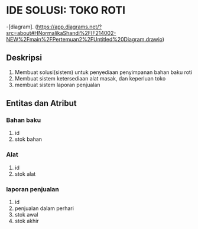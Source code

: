 # IDE SOLUSI: TOKO ROTI
-[diagram]. (https://app.diagrams.net/?src=about#HNormalikaShandi%2FIF214002-NEW%2Fmain%2FPertemuan2%2FUntitled%20Diagram.drawio)

## Deskripsi
1. Membuat solusi(sistem) untuk penyediaan penyimpanan bahan baku roti
2. Membuat sistem ketersediaan alat masak, dan keperluan toko 
3. membuat sistem laporan penjualan

## Entitas dan Atribut
### Bahan baku
1. id
2. stok bahan

### Alat
1. id
2. stok alat

### laporan penjualan
1. id
2. penjualan dalam perhari
3. stok awal
4. stok akhir
